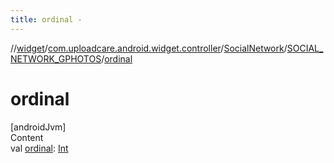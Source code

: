 ```yaml
---
title: ordinal -
---
```

//[widget](../../../index.md)/[com.uploadcare.android.widget.controller](../../index.md)/[SocialNetwork](../index.md)/[SOCIAL_NETWORK_GPHOTOS](index.md)/[ordinal](ordinal.md)



# ordinal  
[androidJvm]  
Content  
val [ordinal](ordinal.md): [Int](https://kotlinlang.org/api/latest/jvm/stdlib/kotlin/-int/index.html)  



